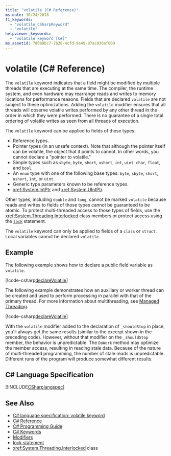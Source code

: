 ```yaml
---
title: "volatile (C# Reference)"
ms.date: 10/24/2018
f1_keywords: 
  - "volatile_CSharpKeyword"
  - "volatile"
helpviewer_keywords: 
  - "volatile keyword [C#]"
ms.assetid: 78089bc7-7b38-4cfd-9e49-87ac036af009
---
```

# volatile (C# Reference)

The `volatile` keyword indicates that a field might be modified by multiple threads that are executing at the same time. The compiler, the runtime system, and even hardware may rearrange reads and writes to memory locations for performance reasons. Fields that are declared `volatile` are not subject to these optimizations. Adding the `volatile` modifier ensures that all threads will observe volatile writes performed by any other thread in the order in which they were performed. There is no guarantee of a single total ordering of volatile writes as seen from all threads of execution.
  
The `volatile` keyword can be applied to fields of these types:  
  
- Reference types.  
- Pointer types (in an unsafe context). Note that although the pointer itself can be volatile, the object that it points to cannot. In other words, you cannot declare a "pointer to volatile."  
- Simple types such as `sbyte`, `byte`, `short`, `ushort`, `int`, `uint`, `char`, `float`, and `bool`.  
- An `enum` type with one of the following base types: `byte`, `sbyte`, `short`, `ushort`, `int`, or `uint`.  
- Generic type parameters known to be reference types.
- <xref:System.IntPtr> and <xref:System.UIntPtr>.  

Other types, including `double` and `long`, cannot be marked `volatile` because reads and writes to fields of those types cannot be guaranteed to be atomic. To protect multi-threaded access to those types of fields, use the <xref:System.Threading.Interlocked> class members or protect access using the [`lock`](lock-statement.md) statement.

The `volatile` keyword can only be applied to fields of a `class` or `struct`. Local variables cannot be declared `volatile`.
  
## Example

The following example shows how to declare a public field variable as `volatile`.  
  
[!code-csharp[declareVolatile](~/samples/snippets/csharp/language-reference/keywords/volatile/Program.cs#Declaration)]

The following example demonstrates how an auxiliary or worker thread can be created and used to perform processing in parallel with that of the primary thread. For more information about multithreading, see [Managed Threading](../../../standard/threading/index.md).
  
[!code-csharp[declareVolatile](~/samples/snippets/csharp/language-reference/keywords/volatile/Program.cs#Volatile)]

With the `volatile` modifier added to the declaration of `_shouldStop` in place, you'll always get the same results (similar to the excerpt shown in the preceding code). However, without that modifier on the `_shouldStop` member, the behavior is unpredictable. The `DoWork` method may optimize the member access, resulting in reading stale data. Because of the nature of multi-threaded programming, the number of stale reads is unpredictable. Different runs of the program will produce somewhat different results.

## C# Language Specification

[!INCLUDE[CSharplangspec](~/includes/csharplangspec-md.md)]  
  
## See Also

- [C# language specification: volatile keyword](../../../../_csharplang/spec/classes.md#volatile-fields)
- [C# Reference](../index.md)
- [C# Programming Guide](../../programming-guide/index.md)
- [C# Keywords](index.md)
- [Modifiers](modifiers.md)
- [lock statement](lock-statement.md)
- <xref:System.Threading.Interlocked> class

